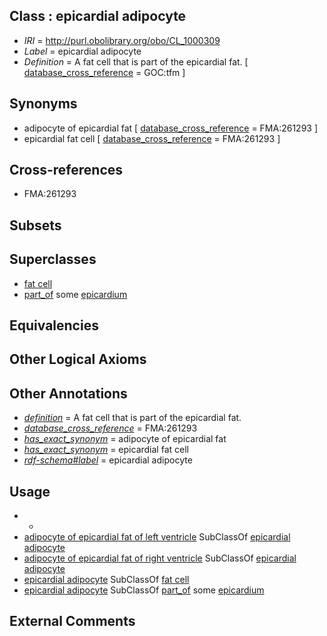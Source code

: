 
## Class : epicardial adipocyte

 * *IRI* = http://purl.obolibrary.org/obo/CL_1000309
 * *Label* = epicardial adipocyte
 * *Definition* = A fat cell that is part of the epicardial fat. [ [database_cross_reference](../../ef/oboInOwl#hasDbXref.md) = GOC:tfm ]

## Synonyms

 * adipocyte of epicardial fat [ [database_cross_reference](../../ef/oboInOwl#hasDbXref.md) = FMA:261293 ]
 * epicardial fat cell [ [database_cross_reference](../../ef/oboInOwl#hasDbXref.md) = FMA:261293 ]

## Cross-references

 * FMA:261293

## Subsets


## Superclasses

 * [fat cell](../../CL/36/CL_0000136.md)
 * [part_of](../../BFO/50/BFO_0000050.md) some [epicardium](../../UBERON/48/UBERON_0002348.md)

## Equivalencies


## Other Logical Axioms


## Other Annotations

 * *[definition](../../IAO/15/IAO_0000115.md)* = A fat cell that is part of the epicardial fat.
 * *[database_cross_reference](../../ef/oboInOwl#hasDbXref.md)* = FMA:261293
 * *[has_exact_synonym](../../ym/oboInOwl#hasExactSynonym.md)* = adipocyte of epicardial fat
 * *[has_exact_synonym](../../ym/oboInOwl#hasExactSynonym.md)* = epicardial fat cell
 * *[rdf-schema#label](../../el/rdf-schema#label.md)* = epicardial adipocyte

## Usage

 * -
 * [adipocyte of epicardial fat of left ventricle](../../CL/11/CL_1000311.md) SubClassOf [epicardial adipocyte](../../CL/09/CL_1000309.md)
 * [adipocyte of epicardial fat of right ventricle](../../CL/10/CL_1000310.md) SubClassOf [epicardial adipocyte](../../CL/09/CL_1000309.md)
 * [epicardial adipocyte](../../CL/09/CL_1000309.md) SubClassOf [fat cell](../../CL/36/CL_0000136.md)
 * [epicardial adipocyte](../../CL/09/CL_1000309.md) SubClassOf [part_of](../../BFO/50/BFO_0000050.md) some [epicardium](../../UBERON/48/UBERON_0002348.md)

## External Comments

